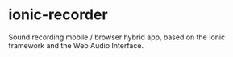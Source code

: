 # ionic-recorder
Sound recording mobile / browser hybrid app, based on the Ionic framework and the Web Audio Interface.

